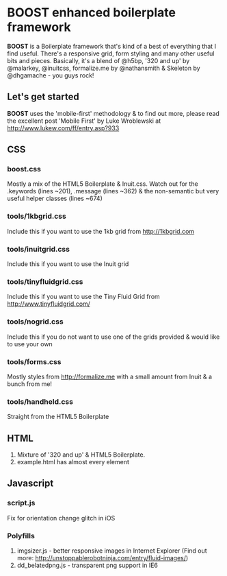 BOOST enhanced boilerplate framework
======================================

**BOOST** is a Boilerplate framework that's kind of a best of everything that I find useful. There's a responsive grid, form styling and many other useful bits and pieces. Basically, it's a blend of @h5bp, '320 and up' by @malarkey, @inuitcss, formalize.me by @nathansmith & Skeleton by @dhgamache - you guys rock!


Let's get started
-----------------

**BOOST** uses the 'mobile-first' methodology & to find out more, please read the excellent post 'Mobile First' by Luke Wroblewski at http://www.lukew.com/ff/entry.asp?933


## CSS

### boost.css
Mostly a mix of the HTML5 Boilerplate & Inuit.css. Watch out for the .keywords (lines ~201), .message (lines ~362) & the non-semantic but very useful helper classes (lines ~674)

### tools/1kbgrid.css
Include this if you want to use the 1kb grid from http://1kbgrid.com

### tools/inuitgrid.css
Include this if you want to use the Inuit grid

### tools/tinyfluidgrid.css
Include this if you want to use the Tiny Fluid Grid from http://www.tinyfluidgrid.com/

### tools/nogrid.css
Include this if you do not want to use one of the grids provided & would like to use your own

### tools/forms.css
Mostly styles from http://formalize.me with a small amount from Inuit & a bunch from me!

### tools/handheld.css
Straight from the HTML5 Boilerplate

## HTML
1.	Mixture of '320 and up' & HTML5 Boilerplate.
2.	example.html has almost every element

## Javascript 

### script.js
Fix for orientation change glitch in iOS


### Polyfills
1.	imgsizer.js - better responsive images in Internet Explorer (Find out more: http://unstoppablerobotninja.com/entry/fluid-images/)
2.	dd_belatedpng.js - transparent png support in IE6